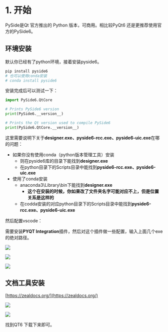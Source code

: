 # 1. 开始

PySide是Qt 官方推出的 Python 版本，可商用。相比较PyQt6 还是更推荐使用官方的PySide6。

## 环境安装
默认你已经有了python环境，接着安装pyside6。

```bash
pip install pyside6
# 也可以使用conda安装
# conda install pyside6
```

安装完成后可以测试一下：

```python
import PySide6.QtCore

# Prints PySide6 version
print(PySide6.__version__)

# Prints the Qt version used to compile PySide6
print(PySide6.QtCore.__version__)
```

这里需要说明下关于**designer.exe、pyside6-rcc.exe、pyside6-uic.exe**在哪的问题：

+ 如果你没有使用conda（python版本管理工具）安装
    - 则在pyside6库的目录下能找到**designer.exe**
    - 在python目录下的Scripts目录中能找到**pyside6-rcc.exe、pyside6-uic.exe**
+ 使用了conda安装
    - anaconda3\Library\bin下能找到**designer.exe**
        * **这个在安装的时候，你如果改了文件夹名字可能对应不上，但是位置关系是这样的**
    - 在codda安装的对应python目录下的Scripts目录中能找到**pyside6-rcc.exe、pyside6-uic.exe**

然后配置vscode：

需要安装**PYQT Integration**插件，然后对这个插件做一些配置，输入上面几个exe的绝对路径。

![](/img/pyside1.png)

![](/img/pyside2.png)

![](/img/pyside3.png)

## 文档工具安装
[https://zealdocs.org/](https://zealdocs.org/)

![](/img/pyside4.png)

![](/img/pyside5.png)

找到QT6 下载下来即可。

